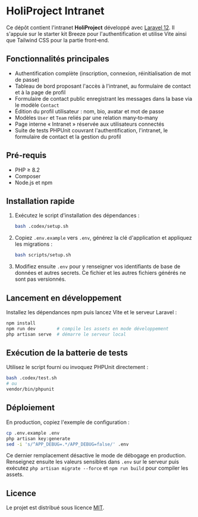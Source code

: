 # HoliProject Intranet

Ce dépôt contient l'intranet **HoliProject** développé avec [Laravel 12](https://laravel.com/). Il s'appuie sur le starter kit Breeze pour l'authentification et utilise Vite ainsi que Tailwind CSS pour la partie front‑end.

## Fonctionnalités principales

- Authentification complète (inscription, connexion, réinitialisation de mot de passe)
- Tableau de bord proposant l'accès à l'intranet, au formulaire de contact et à la page de profil
- Formulaire de contact public enregistrant les messages dans la base via le modèle `Contact`
- Édition du profil utilisateur : nom, bio, avatar et mot de passe
- Modèles `User` et `Team` reliés par une relation many‑to‑many
- Page interne « Intranet » réservée aux utilisateurs connectés
- Suite de tests PHPUnit couvrant l'authentification, l'intranet, le formulaire de contact et la gestion du profil

## Pré‑requis

- PHP ≥ 8.2
- Composer
- Node.js et npm

## Installation rapide

1. Exécutez le script d'installation des dépendances :

   ```bash
   bash .codex/setup.sh
   ```

2. Copiez `.env.example` vers `.env`, générez la clé d'application et appliquez les migrations :

   ```bash
   bash scripts/setup.sh
   ```

3. Modifiez ensuite `.env` pour y renseigner vos identifiants de base de données et autres secrets. Ce fichier et les autres fichiers générés ne sont pas versionnés.

## Lancement en développement

Installez les dépendances npm puis lancez Vite et le serveur Laravel :

```bash
npm install
npm run dev        # compile les assets en mode développement
php artisan serve  # démarre le serveur local
```

## Exécution de la batterie de tests

Utilisez le script fourni ou invoquez PHPUnit directement :

```bash
bash .codex/test.sh
# ou
vendor/bin/phpunit
```

## Déploiement

En production, copiez l'exemple de configuration :

```bash
cp .env.example .env
php artisan key:generate
sed -i 's/^APP_DEBUG=.*/APP_DEBUG=false/' .env
```

Ce dernier remplacement désactive le mode de débogage en production. Renseignez ensuite les valeurs sensibles dans `.env` sur le serveur puis exécutez `php artisan migrate --force` et `npm run build` pour compiler les assets.

## Licence

Le projet est distribué sous licence [MIT](LICENSE).
